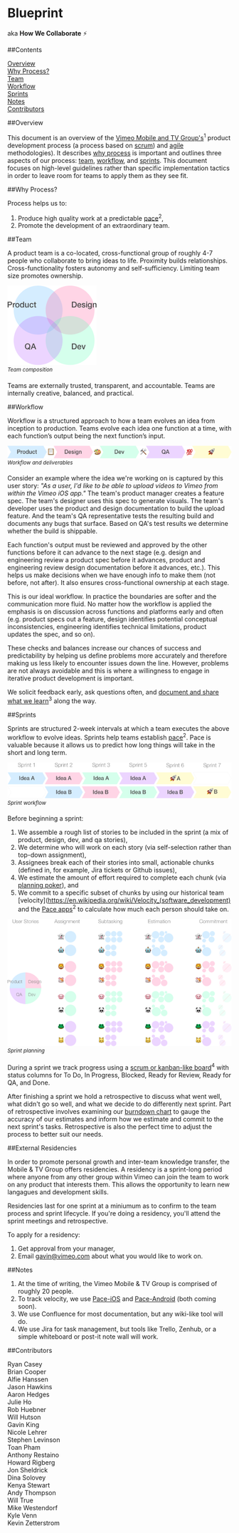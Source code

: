 # Blueprint

aka **How We Collaborate** :zap:

##Contents

[Overview](#overview)  
[Why Process?](#why-process)  
[Team](#team)  
[Workflow](#workflow)  
[Sprints](#sprints)  
[Notes](#notes)  
[Contributors](#contributors)  

##Overview

This document is an overview of the [Vimeo Mobile and TV Group's](#notes)<sup>1</sup> product development process (a process based on [scrum](https://en.wikipedia.org/wiki/Scrum_(software_development))) and [agile](https://en.wikipedia.org/wiki/Agile_software_development) methodologies). It describes [why process](#why-process) is important and outlines three aspects of our process: [team](#team), [workflow](#workflow), and [sprints](#sprints). This document focuses on high-level guidelines rather than specific implementation tactics in order to leave room for teams to apply them as they see fit. 

##Why Process?

Process helps us to:
 
1. Produce high quality work at a predictable [pace](#notes)<sup>2</sup>, 
3. Promote the development of an extraordinary team.
 
##Team
 
A product team is a co-located, cross-functional group of roughly 4-7 people who collaborate to bring ideas to life. Proximity builds relationships. Cross-functionality fosters autonomy and self-sufficiency. Limiting team size promotes ownership.
 
![Team composition](/assets/team-composition.png)    
<sup>*Team composition*</sup>

Teams are externally trusted, transparent, and accountable. Teams are internally creative, balanced, and practical. 

##Workflow
 
Workflow is a structured approach to how a team evolves an idea from inception to production. Teams evolve each idea one function at a time, with each function’s output being the next function’s input. 

![Workflow and deliverables](/assets/workflow.png)    
<sup>*Workflow and deliverables*</sup>

Consider an example where the idea we're working on is captured by this user story: *"As a user, I'd like to be able to upload videos to Vimeo from within the Vimeo iOS app."* The team's product manager creates a feature spec. The team's designer uses this spec to generate visuals. The team's developer uses the product and design documentation to build the upload feature. And the team's QA representative tests the resulting build and documents any bugs that surface. Based on QA's test results we determine whether the build is shippable. 

Each function's output must be reviewed and approved by the other functions before it can advance to the next stage (e.g. design and engineering review a product spec before it advances, product and engineering review design documentation before it advances, etc.). This helps us make decisions when we have enough info to make them (not before, not after). It also ensures cross-functional ownership at each stage.

This is our ideal workflow. In practice the boundaries are softer and the communication more fluid. No matter how the workflow is applied the emphasis is on discussion across functions and platforms early and often (e.g. product specs out a feature, design identifies potential conceptual inconsistencies, engineering identifies technical limitations, product updates the spec, and so on). 

These checks and balances increase our chances of success and predictability by helping us define problems more accurately and therefore making us less likely to encounter issues down the line. However, problems are not always avoidable and this is where a willingness to engage in iterative product development is important.

We solicit feedback early, ask questions often, and [document and share what we learn](#notes)<sup>3</sup> along the way. 

##Sprints
 
Sprints are structured 2-week intervals at which a team executes the above workflow to evolve ideas. Sprints help teams establish [pace](#notes)<sup>2</sup>. Pace is valuable because it allows us to predict how long things will take in the short and long term. 
 
![Sprint workflow](/assets/workflow-with-sprints.png)    
<sup>*Sprint workflow*</sup>

Before beginning a sprint:
 
1. We assemble a rough list of stories to be included in the sprint (a mix of product, design, dev, and qa stories),
2. We determine who will work on each story (via self-selection rather than top-down assignment), 
3. Assignees break each of their stories into small, actionable chunks (defined in, for example, Jira tickets or Github issues),
4. We estimate the amount of effort required to complete each chunk (via [planning poker](https://en.wikipedia.org/wiki/Planning_poker)), and
5. We commit to a specific subset of chunks by using our historical team [velocity](https://en.wikipedia.org/wiki/Velocity_(software_development) and the [Pace apps](#notes)<sup>2</sup> to calculate how much each person should take on.

![Sprint planning](/assets/sprint-planning.png)    
<sup>*Sprint planning*</sup>

During a sprint we track progress using a [scrum or kanban-like board](#notes)<sup>4</sup> with status columns for To Do, In Progress, Blocked, Ready for Review, Ready for QA, and Done. 

After finishing a sprint we hold a retrospective to discuss what went well, what didn't go so well, and what we decide to do differently next sprint. Part of retrospective involves examining our [burndown chart](https://en.wikipedia.org/wiki/Burn_down_chart) to gauge the accuracy of our estimates and inform how we estimate and commit to the next sprint's tasks. Retrospective is also the perfect time to adjust the process to better suit our needs. 

##External Residencies

In order to promote personal growth and inter-team knowledge transfer, the Mobile & TV Group offers residencies. A residency is a sprint-long period where anyone from any other group within Vimeo can join the team to work on any product that interests them. This allows the opportunity to learn new langagues and development skills.

Residencies last for one sprint at a miniumum as to confirm to the team process and sprint lifecycle. If you're doing a residency, you'll attend the sprint meetings and retrospective.

To apply for a residency:

1. Get approval from your manager,
2. Email gavin@vimeo.com about what you would like to work on.

##Notes

1. At the time of writing, the Vimeo Mobile & TV Group is comprised of roughly 20 people. 
2. To track velocity, we use [Pace-iOS](https://github.com/vimeo/Pace-iOS) and [Pace-Android](https://github.com/vimeo/Pace-Android) (both coming soon).
3. We use Confluence for most documentation, but any wiki-like tool will do.
4. We use Jira for task management, but tools like Trello, Zenhub, or a simple whiteboard or post-it note wall will work.

##Contributors

Ryan Casey    
Brian Cooper   
Alfie Hanssen    
Jason Hawkins  
Aaron Hedges  
Julie Ho    
Rob Huebner  
Will Hutson  
Gavin King    
Nicole Lehrer    
Stephen Levinson    
Toan Pham    
Anthony Restaino    
Howard Rigberg    
Jon Sheldrick    
Dina Solovey   
Kenya Stewart   
Andy Thompson    
Will True    
Mike Westendorf    
Kyle Venn    
Kevin Zetterstrom    

